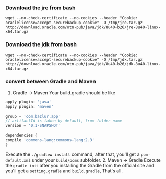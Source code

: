 ### Download the jre from bash
```
wget --no-check-certificate --no-cookies --header "Cookie: oraclelicense=accept-securebackup-cookie" -O /tmp/jre.tar.gz http://download.oracle.com/otn-pub/java/jdk/8u40-b26/jre-8u40-linux-x64.tar.gz
```

### Download the jdk from bash
```
wget --no-check-certificate --no-cookies --header "Cookie: oraclelicense=accept-securebackup-cookie" -O /tmp/jdk.tar.gz http://download.oracle.com/otn-pub/java/jdk/8u40-b26/jdk-8u40-linux-x64.tar.gz
```

### convert between Gradle and Maven
1. Gradle -> Maven
Your build.gradle should be like 
```gradle
apply plugin: 'java'
apply plugin: 'maven'
 
group = 'com.bazlur.app'
// artifactId is taken by default, from folder name
version = '0.1-SNAPSHOT'
 
dependencies {
compile 'commons-lang:commons-lang:2.3'
}
```
Execute the `./gradlew install` command, after that, you'll get a `pom-default.xml` under your `build/poms` subfolder. 
2. Maven -> Gradle 
Execute the `gradle init` after you installing the Gradle from the official site and you'll get a `setting.gradle` and `build.gradle`, That's all. 

